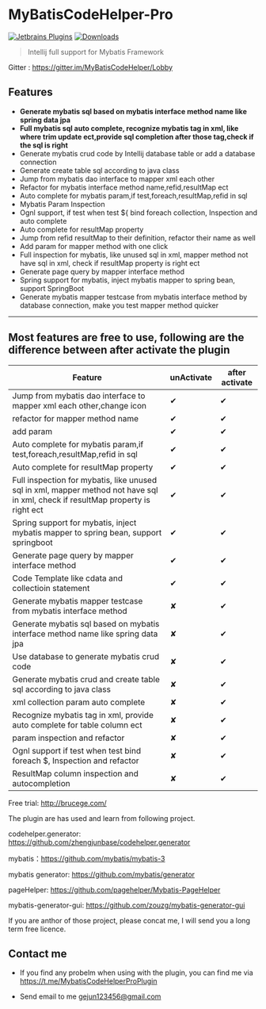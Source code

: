 # MyBatisCodeHelper-Pro

[![Jetbrains Plugins](https://img.shields.io/jetbrains/plugin/v/9837-a8translate.svg)][plugin]
[![Downloads](https://img.shields.io/jetbrains/plugin/d/9837.svg?style=flat-square)][plugin]


> Intellij full support for Mybatis Framework

Gitter : https://gitter.im/MyBatisCodeHelper/Lobby


##  Features

- **Generate mybatis sql based on mybatis interface method name like spring data jpa**
- **Full mybatis sql auto complete, recognize mybatis tag in xml, like where trim update ect,provide sql completion after those tag,check if the sql is right**
- Generate mybatis crud code by Intellij database table or add a database connection
- Generate create table sql according to java class
- Jump from mybatis dao interface to mapper xml each other
- Refactor for mybatis interface method name,refid,resultMap ect
- Auto complete for mybatis param,if test,foreach,resultMap,refid in sql
- Mybatis Param Inspection
- Ognl support, if test when test ${ bind foreach collection, Inspection and auto complete
- Auto complete for resultMap property
- Jump from refid resultMap to their definition, refactor their name as well
- Add param for mapper method with one click
- Full inspection for mybatis, like unused sql in xml, mapper method not have sql in xml, check if resultMap property is right ect
- Generate page query by mapper interface method
- Spring support for mybatis, inject mybatis mapper to spring bean, support SpringBoot
- Generate mybatis mapper testcase from mybatis interface method by database connection, make you test mapper method quicker

-----------------------------------------------------------------------

## Most features are free to use, following are the difference between after activate the plugin

Feature  |  unActivate | after activate
-----   | ------ | -----
Jump from mybatis dao interface to mapper xml each other,change icon|  ✔ | ✔
refactor for mapper method name| ✔| ✔
add param | ✔| ✔
Auto complete for mybatis param,if test,foreach,resultMap,refid in sql|✔| ✔
Auto complete for resultMap property|✔|✔
Full inspection for mybatis, like unused sql in xml, mapper method not have sql in xml, check if resultMap property is right ect|✔|✔
 Spring support for mybatis, inject mybatis mapper to spring bean, support springboot|✔|✔
 Generate page query by mapper interface method|✔|✔
 Code Template like cdata and collectioin statement|✔|✔
Generate mybatis mapper testcase from mybatis interface method |✘|✔
Generate mybatis sql based on mybatis interface method name like spring data jpa | ✘| ✔
Use database to generate mybatis crud code| ✘|✔
Generate mybatis crud and create table sql according to java class|✘|✔
xml collection param auto complete| ✘|✔
Recognize mybatis tag in xml, provide auto complete for table column ect| ✘|✔
param inspection and refactor| ✘|✔
Ognl support if test when test bind foreach $, Inspection and refactor| ✘|✔
ResultMap column inspection and autocompletion| ✘|✔

Free trial: http://brucege.com/

The plugin are has used and learn from following project.

codehelper.generator: https://github.com/zhengjunbase/codehelper.generator

mybatis：https://github.com/mybatis/mybatis-3

mybatis generator: https://github.com/mybatis/generator

pageHelper: https://github.com/pagehelper/Mybatis-PageHelper

mybatis-generator-gui: https://github.com/zouzg/mybatis-generator-gui

If you are anthor of those project, please concat me, I will send you a long term free licence.

## Contact me

- If you find any probelm when using with the plugin, you can find me via  https://t.me/MybatisCodeHelperProPlugin

- Send email to me gejun123456@gmail.com

[plugin]: https://plugins.jetbrains.com/plugin/9837





